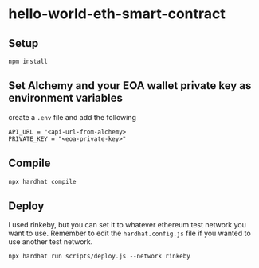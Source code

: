 # hello-world-eth-smart-contract

## Setup

`npm install`

## Set Alchemy and your EOA wallet private key as environment variables

create a `.env` file and add the following
```
API_URL = "<api-url-from-alchemy>
PRIVATE_KEY = "<eoa-private-key>"
```

## Compile

`npx hardhat compile`

## Deploy

I used rinkeby, but you can set it to whatever ethereum test network you want to use. Remember to edit the `hardhat.config.js` file if you wanted to use another test network.

`npx hardhat run scripts/deploy.js --network rinkeby`
